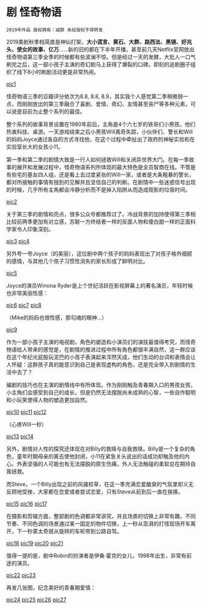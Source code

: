# 剧 怪奇物语

    2019年作品 版权拥有：戚朕 未经授权不得转发

2019美剧秋季档简直是神仙打架，**大小谎言、黄石、大群、路西法、黑镜、好兆头、使女的故事、亿万**……新的旧的都在下半年开播，甚至前几天Netflix官网放出怪奇物语第三季全季的时候都有些波澜不惊。但是经过一天的发酵，大批人一口气刷完之后，这一部小孩子主演的奇幻剧马上获得了爆裂的口碑。即刻的追剧圈子组织了线下8小时刷剧活动更是非常热闹。

[pic1](/推荐/怪奇物语1.png)

怪奇物语三季的豆瓣评分依次为8.8, 8.8, 8.9，其实我个人感觉第二季稍微弱一点，而刚刚放出的第三季融合了喜剧、爱情、奇幻、友情甚至丧尸等多种元素，可以说是目前为止整个系列的最佳。

整个系列的故事背景设置在1980年前后，主角是4个六七岁的铁哥们小男孩，他们热衷科技、桌游。一天游戏结束之后小男孩Will离奇失踪，小伙伴们、警长和Will的妈妈Joyce通过各自的方式寻找他，在这个过程中牵扯出了政府的神秘实验和在实验室长大的女孩小11。

第一季和第二季的剧情大致是一行人如何拯救Will和关闭异世界大门。在每一季故事的展开和发展过程中，怪奇物语系列所体现的最大特色是全员智商在线。不管是有些宅的基友四人组，还是看上去过度紧张的Will一家，或者是大条粗暴的警长，都对所接触的事情有独到的见解并且坚信自己的判断。在剧情中一些迷惑信号出现的时候，几乎所有主角都会冷静分析而不是掉入陷阱从而造成观影的垃圾时间。

[pic2](/推荐/怪奇物语2.png)


关于第三季的剧情和亮点，很多公众号都推荐过了。冷战背景的加持使得第三季相比较前两季更加有对立感，苏联一方终结者一样的反面人物和傻白甜一样的正面科学家令人印象深刻。

[pic3](/推荐/怪奇物语3.png)
[pic4](/推荐/怪奇物语4.png)


另外夸一夸Joyce（的美丽），这位剧中两个孩子的妈妈表现出了对孩子格外细腻的感情，与其他几个孩子习惯性消失的家长形成了鲜明对比。

[pic5](/推荐/怪奇物语5.png)

Joyce的演员Winona Ryder是上个世纪活跃在影视屏幕上的著名演员，年轻时候也非常美丽性感：

[pic6](/推荐/怪奇物语6.png)
[pic7](/推荐/怪奇物语7.png)
[pic8](/推荐/怪奇物语8.png)


（Mike的妈妈也很性感，那勾魂的眼神…）

[pic9](/推荐/怪奇物语9.png)

作为一部小孩子主演的电视剧，角色的塑造和小演员们的演技最值得考究，而怪奇物语给人带来的感觉是，在剧情的推进过程中所有角色都很丰满自然，这一群应该在这个年纪光屁股玩泥巴的小孩子表演起来浑然天成，他们生动的台词和表情会让人怀疑：这群孩子真的能意识到自己是表现虚构的角色，还是完全带入到剧情的生活中去了？

编剧的技巧也在主演的剧情线中有所体现。作为刚刚触及青春期入口的男孩女孩，小主角们会感受到自己的成长，但是仍然无法摆脱尚未成熟的心智，一些自作聪明和小玩笑使得人物的塑造更加自然。

[pic10](/推荐/怪奇物语10.png)
[pic11](/推荐/怪奇物语11.png)
[pic12](/推荐/怪奇物语12.png)


（心疼Will一秒）

[pic13](/推荐/怪奇物语13.png)
[pic14](/推荐/怪奇物语14.png)


另外，剧情对人性的探究还体现在对Billy的救赎与自我救赎。Billy是一个复杂的角色，童年时期母亲的离去使他封闭，小11在紧急关头说出的话成功却触及他的内心。外表坚强的人可能也有无法摆脱的原生伤痛，外人无法触碰的柔软总在期待自我拯救。

而Steve，一个Billy出现之前的风骚校草，在这一季充满恋爱酸臭的气氛里却义无反顾地受挫，大家都在恋爱或者尝试恋爱，只有Steve从前到后一直在挨揍。

[pic15](/推荐/怪奇物语15.png)
[pic16](/推荐/怪奇物语16.png)
[pic17](/推荐/怪奇物语17.png)

在摄影和剪辑方面，整部剧的色调都非常讲究，并且场景的切换上非常有趣，不同节奏、不同色调的场景通过某一固定的物件切换，上一秒从澎湃的打怪现场开车离开，下一秒蒙太奇就从旋转的车轮带到公路自驾。

[pic18](/推荐/怪奇物语18.png)
[pic19](/推荐/怪奇物语19.png)
[pic20](/推荐/怪奇物语20.png)
[pic21](/推荐/怪奇物语21.png)

值得一提的是，剧中Robin的扮演者是伊桑·霍克的女儿，1998年出生，非常有前途的演员。

[pic22](/推荐/怪奇物语22.png)
[pic23](/推荐/怪奇物语23.png)

再发几张图，纪念美好的青春期爱情：

[pic24](/推荐/怪奇物语24.png)
[pic25](/推荐/怪奇物语25.png)
[pic26](/推荐/怪奇物语26.png)
[pic27](/推荐/怪奇物语27.png)
